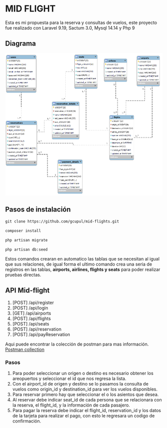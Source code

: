 # MID FLIGHT
Esta es mi propuesta para la reserva y consultas de vuelos, este proyecto fue realizado con Laravel 9.19, Sactum 3.0, Mysql 14.14 y Php 9

## Diagrama
<img src="documentation/diagrama.png">

## Pasos de instalación
```
git clone https://github.com/gcupul/mid-flights.git
```

```
composer install
```

```
php artisan migrate
```

```
php artisan db:seed
```

Estos comandos crearan en automatico las tablas que se necesitan al igual que sus relaciones, de igual forma el ultimo comando crea una seria de registros en las tablas, <b>airports, airlines, flights y seats</b> para poder realizar pruebas directas.

## API Mid-flight

1. [POST] /api/register
2. [POST] /api/login
3. [GET] /api/airports
4. [POST] /api/flights
5. [POST] /api/seats
6. [POST] /api/reservation
7. [POST] /api/payReservation

Aqui puede encontrar la colección de postman para mas información.
[Postman collection](documentation/mid-flights-api.postman_collection.json)

### Pasos
1. Para poder seleccionar un origen o destino es necesario obtener los areopuertos y seleccionar el id que nos regresa la lista.
2. Con el airport_id de origen y destino se lo pasamos la consulta de vuelos como origin_id y destination_id para ver los vuelos disponibles.
3. Para reservar primero hay que seleccionar el o los asientos que desea.
4. Al reservar debe indicar seat_id de cada persona que se relacionara con la reserva, el flight_id, y la información de cada pasajero.
5. Para pagar la reserva debe indicar el flight_id, reservation_id y los datos de la tarjeta para realizar el pago, con esto le regresara un codigo de confirmación.
